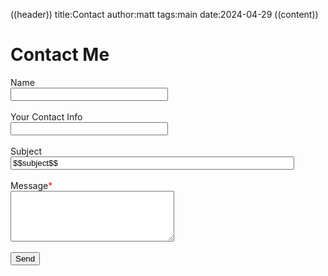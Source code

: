 ((header))
title:Contact
author:matt
tags:main
date:2024-04-29
((content))

<h1>Contact Me</h1>
        
<form action="/contact-php/mail.php" method="POST">
<label for="name">Name</label><br>
<input type="text" name="name" id="name" style="width:50%";><br><br>
<label for="email">Your Contact Info</label><br>
<input type="text" name="email" id="email" style="width:50%"><br><br>
<label for="subject">Subject</label><br>
<input type="text" name="subject" id="subject" value="$$subject$$" style="width:90%;">
<br><br>
<label for="captcha">
<input type="text" name="captcha" id="captcha" style="display:none;">
<label for="message">Message<span style="color:red;">*</span></label><br>
<textarea class="cform" name="message" cols="30" rows="5" minlength=20 required></textarea><br><br>
<input type="submit" value="Send">
</form>